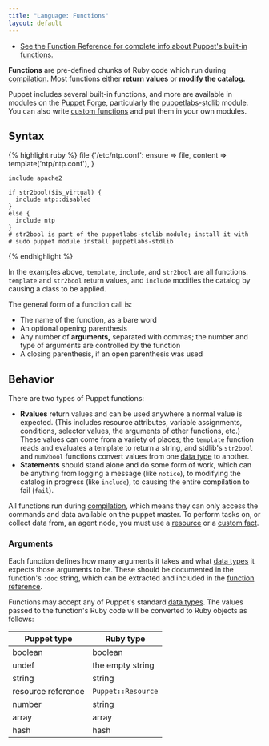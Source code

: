 ```yaml
---
title: "Language: Functions"
layout: default
---
```


[func_ref]: /references/latest/function.html
[compilation]: ./lang_summary.html#compilation
[forge]: http://forge.puppetlabs.com
[custom]: /guides/custom_functions.html
[stdlib]: http://forge.puppetlabs.com/puppetlabs/stdlib
[resource]: ./lang_resources.html
[custom_facts]: /guides/custom_facts.html
[datatype]: ./lang_datatypes.html

* [See the Function Reference for complete info about Puppet's built-in functions.][func_ref]

**Functions** are pre-defined chunks of Ruby code which run during [compilation][]. Most functions either **return values** or **modify the catalog.**

Puppet includes several built-in functions, and more are available in modules on the [Puppet Forge][forge], particularly the [puppetlabs-stdlib][stdlib] module. You can also write [custom functions][custom] and put them in your own modules. 

Syntax
-----

{% highlight ruby %}
    file {'/etc/ntp.conf':
      ensure  => file,
      content => template('ntp/ntp.conf'),
    }
    
    include apache2
    
    if str2bool($is_virtual) {
      include ntp::disabled
    }
    else {
      include ntp
    }
    # str2bool is part of the puppetlabs-stdlib module; install it with
    # sudo puppet module install puppetlabs-stdlib
{% endhighlight %}

In the examples above, `template`, `include`, and `str2bool` are all functions. `template` and `str2bool` return values, and `include` modifies the catalog by causing a class to be applied. 

The general form of a function call is:

* The name of the function, as a bare word
* An optional opening parenthesis
* Any number of **arguments,** separated with commas; the number and type of arguments are controlled by the function
* A closing parenthesis, if an open parenthesis was used

Behavior
-----

There are two types of Puppet functions:

* **Rvalues** return values and can be used anywhere a normal value is expected. (This includes resource attributes, variable assignments, conditions, selector values, the arguments of other functions, etc.) These values can come from a variety of places; the `template` function reads and evaluates a template to return a string, and stdlib's `str2bool` and `num2bool` functions convert values from one [data type][datatype] to another.
* **Statements** should stand alone and do some form of work, which can be anything from logging a message (like `notice`), to modifying the catalog in progress (like `include`), to causing the entire compilation to fail (`fail`). 

All functions run during [compilation][], which means they can only access the commands and data available on the puppet master. To perform tasks on, or collect data from, an agent node, you must use a [resource][] or a [custom fact][custom_facts]. 

### Arguments

Each function defines how many arguments it takes and what [data types][datatype] it expects those arguments to be. These should be documented in the function's `:doc` string, which can be extracted and included in the [function reference][func_ref].

Functions may accept any of Puppet's standard [data types][datatype]. The values passed to the function's Ruby code will be converted to Ruby objects as follows:

Puppet type        | Ruby type
-------------------|----------
boolean            | boolean
undef              | the empty string
string             | string
resource reference | `Puppet::Resource`
number             | string
array              | array
hash               | hash

